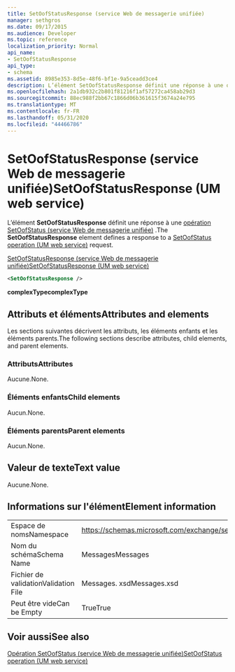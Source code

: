 ```yaml
---
title: SetOofStatusResponse (service Web de messagerie unifiée)
manager: sethgros
ms.date: 09/17/2015
ms.audience: Developer
ms.topic: reference
localization_priority: Normal
api_name:
- SetOofStatusResponse
api_type:
- schema
ms.assetid: 8985e353-8d5e-48f6-bf1e-9a5ceadd3ce4
description: L’élément SetOofStatusResponse définit une réponse à une opération SetOofStatus (service Web de messagerie unifiée).
ms.openlocfilehash: 2a1db932c2b801f81216f1af57272ca458ab29d3
ms.sourcegitcommit: 88ec988f2bb67c1866d06b361615f3674a24e795
ms.translationtype: MT
ms.contentlocale: fr-FR
ms.lasthandoff: 05/31/2020
ms.locfileid: "44466786"
---
```

# <a name="setoofstatusresponse-um-web-service"></a><span data-ttu-id="00f30-103">SetOofStatusResponse (service Web de messagerie unifiée)</span><span class="sxs-lookup"><span data-stu-id="00f30-103">SetOofStatusResponse (UM web service)</span></span>

<span data-ttu-id="00f30-104">L’élément **SetOofStatusResponse** définit une réponse à une [opération SetOofStatus (service Web de messagerie unifiée)](setoofstatus-operation-um-web-service.md) .</span><span class="sxs-lookup"><span data-stu-id="00f30-104">The **SetOofStatusResponse** element defines a response to a [SetOofStatus operation (UM web service)](setoofstatus-operation-um-web-service.md) request.</span></span> 
  
[<span data-ttu-id="00f30-105">SetOofStatusResponse (service Web de messagerie unifiée)</span><span class="sxs-lookup"><span data-stu-id="00f30-105">SetOofStatusResponse (UM web service)</span></span>](setoofstatusresponse-um-web-service.md)
  
```xml
<SetOofStatusResponse />
```

 <span data-ttu-id="00f30-106">**complexType**</span><span class="sxs-lookup"><span data-stu-id="00f30-106">**complexType**</span></span>
## <a name="attributes-and-elements"></a><span data-ttu-id="00f30-107">Attributs et éléments</span><span class="sxs-lookup"><span data-stu-id="00f30-107">Attributes and elements</span></span>

<span data-ttu-id="00f30-108">Les sections suivantes décrivent les attributs, les éléments enfants et les éléments parents.</span><span class="sxs-lookup"><span data-stu-id="00f30-108">The following sections describe attributes, child elements, and parent elements.</span></span>
  
### <a name="attributes"></a><span data-ttu-id="00f30-109">Attributs</span><span class="sxs-lookup"><span data-stu-id="00f30-109">Attributes</span></span>

<span data-ttu-id="00f30-110">Aucune.</span><span class="sxs-lookup"><span data-stu-id="00f30-110">None.</span></span>
  
### <a name="child-elements"></a><span data-ttu-id="00f30-111">Éléments enfants</span><span class="sxs-lookup"><span data-stu-id="00f30-111">Child elements</span></span>

<span data-ttu-id="00f30-112">Aucun.</span><span class="sxs-lookup"><span data-stu-id="00f30-112">None.</span></span>
  
### <a name="parent-elements"></a><span data-ttu-id="00f30-113">Éléments parents</span><span class="sxs-lookup"><span data-stu-id="00f30-113">Parent elements</span></span>

<span data-ttu-id="00f30-114">Aucun.</span><span class="sxs-lookup"><span data-stu-id="00f30-114">None.</span></span>
  
## <a name="text-value"></a><span data-ttu-id="00f30-115">Valeur de texte</span><span class="sxs-lookup"><span data-stu-id="00f30-115">Text value</span></span>

<span data-ttu-id="00f30-116">Aucune.</span><span class="sxs-lookup"><span data-stu-id="00f30-116">None.</span></span>
  
## <a name="element-information"></a><span data-ttu-id="00f30-117">Informations sur l'élément</span><span class="sxs-lookup"><span data-stu-id="00f30-117">Element information</span></span>

|||
|:-----|:-----|
|<span data-ttu-id="00f30-118">Espace de noms</span><span class="sxs-lookup"><span data-stu-id="00f30-118">Namespace</span></span>  <br/> |https://schemas.microsoft.com/exchange/services/2006/messages  <br/> |
|<span data-ttu-id="00f30-119">Nom du schéma</span><span class="sxs-lookup"><span data-stu-id="00f30-119">Schema Name</span></span>  <br/> |<span data-ttu-id="00f30-120">Messages</span><span class="sxs-lookup"><span data-stu-id="00f30-120">Messages</span></span>  <br/> |
|<span data-ttu-id="00f30-121">Fichier de validation</span><span class="sxs-lookup"><span data-stu-id="00f30-121">Validation File</span></span>  <br/> |<span data-ttu-id="00f30-122">Messages. xsd</span><span class="sxs-lookup"><span data-stu-id="00f30-122">Messages.xsd</span></span>  <br/> |
|<span data-ttu-id="00f30-123">Peut être vide</span><span class="sxs-lookup"><span data-stu-id="00f30-123">Can be Empty</span></span>  <br/> |<span data-ttu-id="00f30-124">True</span><span class="sxs-lookup"><span data-stu-id="00f30-124">True</span></span>  <br/> |
   
## <a name="see-also"></a><span data-ttu-id="00f30-125">Voir aussi</span><span class="sxs-lookup"><span data-stu-id="00f30-125">See also</span></span>



[<span data-ttu-id="00f30-126">Opération SetOofStatus (service Web de messagerie unifiée)</span><span class="sxs-lookup"><span data-stu-id="00f30-126">SetOofStatus operation (UM web service)</span></span>](setoofstatus-operation-um-web-service.md)

